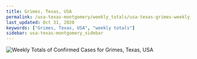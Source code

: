 ```yaml
---
title: Grimes, Texas, USA
permalink: /usa-texas-montgomery/weekly_totals/usa-texas-grimes-weekly_totals.html
last_updated: Oct 31, 2020
keywords: ["Grimes, Texas, USA", "weekly totals"]
sidebar: usa-texas-montgomery_sidebar
---
```


![Weekly Totals of Confirmed Cases for Grimes, Texas, USA](/covid_tracker/images/graphs/usa-texas-grimes-weekly_totals_graph.png)
